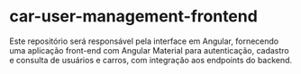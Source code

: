 # car-user-management-frontend
Este repositório será responsável pela interface em Angular, fornecendo uma aplicação front-end com Angular Material para autenticação, cadastro e consulta de usuários e carros, com integração aos endpoints do backend.
